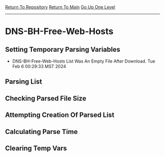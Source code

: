 [Return To Repository](https://github.com/DigitalWarrior/piholeparser/)
[Return To Main](https://github.com/DigitalWarrior/piholeparser/blob/master/RecentRunLogs/Mainlog.md)
[Go Up One Level](https://github.com/DigitalWarrior/piholeparser/blob/master/RecentRunLogs/TopLevelScripts/30-Processing-External-Blacklists.md)
____________________________________
# DNS-BH-Free-Web-Hosts
## Setting Temporary Parsing Variables
* DNS-BH-Free-Web-Hosts List Was An Empty File After Download. Tue Feb  6 00:29:33 MST 2024
## Parsing List
## Checking Parsed File Size
## Attempting Creation Of Parsed List
## Calculating Parse Time
## Clearing Temp Vars
